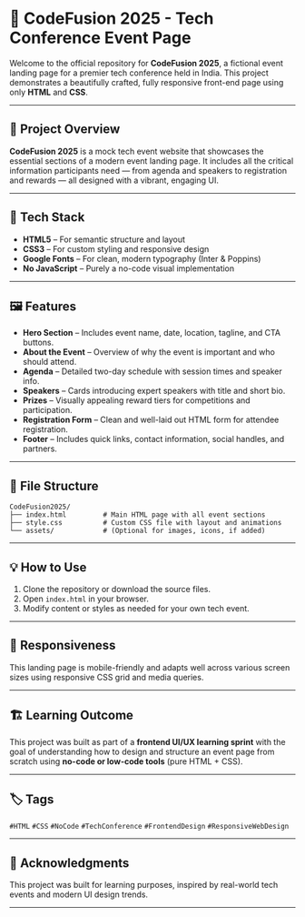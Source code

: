 

# 🚀 CodeFusion 2025 - Tech Conference Event Page

Welcome to the official repository for **CodeFusion 2025**, a fictional event landing page for a premier tech conference held in India. This project demonstrates a beautifully crafted, fully responsive front-end page using only **HTML** and **CSS**.

---

## 📌 Project Overview

**CodeFusion 2025** is a mock tech event website that showcases the essential sections of a modern event landing page. It includes all the critical information participants need — from agenda and speakers to registration and rewards — all designed with a vibrant, engaging UI.

---

## 🧱 Tech Stack

* **HTML5** – For semantic structure and layout
* **CSS3** – For custom styling and responsive design
* **Google Fonts** – For clean, modern typography (Inter & Poppins)
* **No JavaScript** – Purely a no-code visual implementation

---

## 🖼️ Features

* **Hero Section** – Includes event name, date, location, tagline, and CTA buttons.
* **About the Event** – Overview of why the event is important and who should attend.
* **Agenda** – Detailed two-day schedule with session times and speaker info.
* **Speakers** – Cards introducing expert speakers with title and short bio.
* **Prizes** – Visually appealing reward tiers for competitions and participation.
* **Registration Form** – Clean and well-laid out HTML form for attendee registration.
* **Footer** – Includes quick links, contact information, social handles, and partners.

---

## 📁 File Structure

```
CodeFusion2025/
├── index.html         # Main HTML page with all event sections
├── style.css          # Custom CSS file with layout and animations
└── assets/            # (Optional for images, icons, if added)
```

---

## 💡 How to Use

1. Clone the repository or download the source files.
2. Open `index.html` in your browser.
3. Modify content or styles as needed for your own tech event.

---

## 📱 Responsiveness

This landing page is mobile-friendly and adapts well across various screen sizes using responsive CSS grid and media queries.

---

## 🏗️ Learning Outcome

This project was built as part of a **frontend UI/UX learning sprint** with the goal of understanding how to design and structure an event page from scratch using **no-code or low-code tools** (pure HTML + CSS).

---

## 🏷️ Tags

`#HTML` `#CSS` `#NoCode` `#TechConference` `#FrontendDesign` `#ResponsiveWebDesign`

---

## 📣 Acknowledgments

This project was built for learning purposes, inspired by real-world tech events and modern UI design trends.

---


